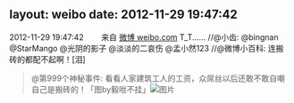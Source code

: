 layout: weibo
date: 2012-11-29 19:47:42
---
2012-11-29 19:47:42  &nbsp;&nbsp;&nbsp;&nbsp;&nbsp;&nbsp; 来自 <a href="http://weibo.com/" rel="nofollow">微博 weibo.com</a>
T_T...... //@小齿: @bingnan @StarMango @光阴的影子 @淡淡的二哀伤 @孟小然123 //@微博小百科: 连搬砖的都配不起啊！[泪]
>  @第999个神秘事件: 看看人家建筑工人的工资，众屌丝以后还敢不敢自嘲自己是搬砖的！「图by毅咝不挂」 ​​​
>  ![图片](https://ww3.sinaimg.cn/large/8c617b99jw1dzb0mnwn3uj.jpg)
